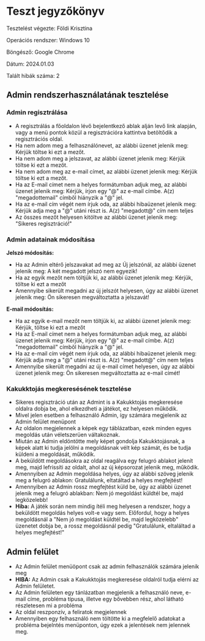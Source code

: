 # Teszt jegyzőkönyv

Tesztelést végezte: Földi Krisztina

Operációs rendszer: Windows 10

Böngésző: Google Chrome


Dátum: 2024.01.03


Talált hibák száma: 2

## Admin rendszerhasználatának tesztelése
### Admin regisztrálása
-   A regisztrálás a főoldalon lévő bejelentkező ablak alján levő link alapján, vagy a menü pontok közül a regisztrációra kattintva betöltődik a regisztrációs oldal.
-   Ha nem adom meg a felhasználónevet, az alábbi üzenet jelenik meg: Kérjük töltse ki ezt a mezőt.
-   Ha nem adom meg a jelszavat, az alábbi üzenet jelenik meg: Kérjük töltse ki ezt a mezőt.
-   Ha nem adom meg az e-mail címet, az alábbi üzenet jelenik meg: Kérjük töltse ki ezt a mezőt.
-   Ha az E-mail címet nem a helyes formátumban adjuk meg, az alábbi üzenet jelenik meg: Kérjük, írjon egy "@" az e-mail címbe. A(z) "megadottemail" címből hiányzik a "@" jel.
-   Ha az e-mail cím végét nem írjuk oda, az alábbi hibaüzenet jelenik meg: Kérjük adja meg a "@" utáni részt is. A(z) "megadott@" cím nem teljes
-   Az összes mezőt helyesen kitöltve az alábbi üzenet jelenik meg: "Sikeres regisztráció!"

### Admin adatainak módosítása
**Jelszó módosítás:**
-   Ha az Admin eltérő jelszavakat ad meg az Új jelszónál, az alábbi üzenet jelenik meg: A két megadott jelszó nem egyezik!
-   Ha az egyik mezőt nem töltjük ki, az alábbi üzenet jelenik meg: Kérjük, töltse ki ezt a mezőt
-   Amennyibe sikerült megadni az új jelszót helyesen, úgy az alábbi üzenet jelenik meg: Ön sikeresen megváltoztatta a jelszavát!

**E-mail módosítás:**
-   Ha az egyik e-mail mezőt nem töltjük ki, az alábbi üzenet jelenik meg: Kérjük, töltse ki ezt a mezőt
-   Ha az E-mail címet nem a helyes formátumban adjuk meg, az alábbi üzenet jelenik meg: Kérjük, írjon egy "@" az e-mail címbe. A(z) "megadottemail" címből hiányzik a "@" jel.
-   Ha az e-mail cím végét nem írjuk oda, az alábbi hibaüzenet jelenik meg: Kérjük adja meg a "@" utáni részt is. A(z) "megadott@" cím nem teljes
-   Amennyibe sikerült megadni az új e-mail címet helyesen, úgy az alábbi üzenet jelenik meg: Ön sikeresen megváltoztatta az e-mail címét!

### Kakukktojás megkeresésének tesztelése
-   Sikeres regisztráció után az Admint is a Kakukktojás megkeresése oldalra dobja be, ahol elkezdheti a játékot, ez helyesen működik.
-   Mivel jelen esetben a felhasználó Admin, így számára megjelenik az Admin felület menüpont
-   Az oldalon megjelennek a képek egy táblázatban, ezek minden egyes megoldás után véletszerüen váltakoznak. 
-   Miután az Admin eldöntötte mely képet gondolja Kakukktojásnak, a képek alatt ki tudja jelölni a megoldásnak vélt kép számát, és be tudja küldeni a megoldását, működik.
-   A beküldött megoldásokra az oldal reagálva egy felugró ablakot jelenít meg, majd lefrissíti az oldalt, ahol az új képsorozat jelenik meg, működik.
-   Amennyiben az Admin megoldása helyes, úgy az alábbi szöveg jelenik meg a felugró ablakon: Gratulálunk, eltatáltad a helyes megfejtést!
-   Amennyiben az Admin rossz megfejtést küld be, úgy az alábbi üzenet jelenik meg a felugró ablakban: Nem jó megoldást küldtél be, majd legközelebb!
- **Hiba:** A játék során nem mindig ítéli meg helyesen a rendszer, hogy a beküldött megoldás helyes volt-e vagy sem. Előfordul, hogy a helyes megoldásnál a "Nem jó megoldást küldtél be, majd legközelebb" üzenetet dobja be, a rossz megoldásnál pedig "Gratulálunk, eltaláltad a helyes megfejtést!"

## Admin felület
-   Az Admin felület menüöpont csak az admin felhasználók számára jelenik meg
-   **HIBA:** Az Admin csak a Kakukktojás megkeresése oldalról tudja elérni az Admin felületet.
-   Az Admin felületen egy tánlázatban megjelenik a felhasználó neve, e-mail címe, probléma típusa, illetve egy bővebben rész, ahol látható részletesen mi a probléma
-   Az oldal reszponzív, a feliratok megjelennek
-   Amennyiben egy felhasználó nem töltötte ki a megfelelő adatokat a probléma bejelntés menüponton, úgy ezek a jelentések nem jelennek meg.